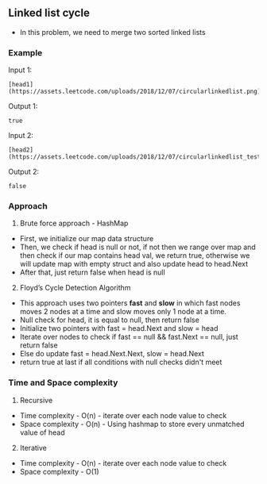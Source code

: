 ## Linked list cycle

- In this problem, we need to merge two sorted linked lists

### Example

Input 1:

```
[head1](https://assets.leetcode.com/uploads/2018/12/07/circularlinkedlist.png)
```

Output 1:

```
true
```

Input 2:

```
[head2](https://assets.leetcode.com/uploads/2018/12/07/circularlinkedlist_test3.png)
```

Output 2:

```
false
```

### Approach

1. Brute force approach - HashMap

- First, we initialize our map data structure
- Then, we check if head is null or not, if not then we range over map and then check if our map contains head val, we return true, otherwise
  we will update map with empty struct and also update head to head.Next
- After that, just return false when head is null

2. Floyd’s Cycle Detection Algorithm

- This approach uses two pointers **fast** and **slow** in which fast nodes moves 2 nodes at a time and slow moves only 1 node at a time.
- Null check for head, it is equal to null, then return false
- Initialize two pointers with fast = head.Next and slow = head
- Iterate over nodes to check if fast == null && fast.Next == null, just return false
- Else do update fast = head.Next.Next, slow = head.Next
- return true at last if all conditions with null checks didn't meet

### Time and Space complexity

1. Recursive

- Time complexity - O(n) - iterate over each node value to check
- Space complexity - O(n) - Using hashmap to store every unmatched value of head

2. Iterative

- Time complexity - O(n) - iterate over each node value to check
- Space complexity - O(1)
